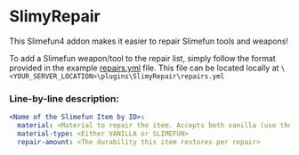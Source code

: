 # SlimyRepair
This Slimefun4 addon makes it easier to repair Slimefun tools and weapons!

To add a Slimefun weapon/tool to the repair list, simply follow the format provided in the example [repairs.yml](https://github.com/NCBPFluffyBear/SlimyRepair/blob/master/src/main/resources/repairs.yml) file. This file can be located locally at `\<YOUR_SERVER_LOCATION>\plugins\SlimyRepair\repairs.yml`

### Line-by-line description:
```yml
<Name of the Slimefun Item by ID>:
  material: <Material to repair the item. Accepts both vanilla (use the material name) and Slimefun (use the ID) items.>
  material-type: <Either VANILLA or SLIMEFUN>
  repair-amount: <The durability this item restores per repair>
```
